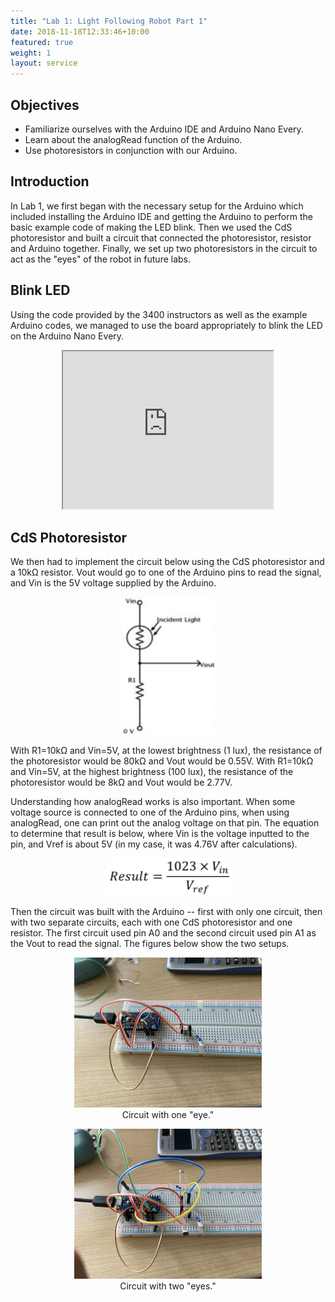 ```yaml
---
title: "Lab 1: Light Following Robot Part 1"
date: 2018-11-18T12:33:46+10:00
featured: true
weight: 1
layout: service
---
```


## Objectives

* Familiarize ourselves with the Arduino IDE and Arduino Nano Every.
* Learn about the analogRead function of the Arduino.
* Use photoresistors in conjunction with our Arduino.

## Introduction

In Lab 1, we first began with the necessary setup for the Arduino which included installing the Arduino IDE and getting the Arduino to perform the basic example code of making the LED blink. Then we used the CdS photoresistor and built a circuit that connected the photoresistor, resistor and Arduino together. Finally, we set up two photoresistors in the circuit to act as the "eyes" of the robot in future labs.

## Blink LED

Using the code provided by the 3400 instructors as well as the example Arduino codes, we managed to use the board appropriately to blink the LED on the Arduino Nano Every.

<p align="center"><iframe width="336" height="252" src="https://youtube.com/embed/vXqJwqce-0o"></iframe></p>
<p></p>

## CdS Photoresistor

We then had to implement the circuit below using the CdS photoresistor and a 10kΩ resistor. Vout would go to one of the Arduino pins to read the signal, and Vin is the 5V voltage supplied by the Arduino.

<p align="center"><img src="images/lab1/photoresistor.png" height="220" width="150"></p>

With R1=10kΩ and Vin=5V, at the lowest brightness (1 lux), the resistance of the photoresistor would be 80kΩ and Vout would be 0.55V.
With R1=10kΩ and Vin=5V, at the highest brightness (100 lux), the resistance of the photoresistor would be 8kΩ and Vout would be 2.77V.

Understanding how analogRead works is also important. When some voltage source is connected to one of the Arduino pins, when using analogRead, one can print out the analog voltage on that pin. The equation to determine that result is below, where Vin is the voltage inputted to the pin, and Vref is about 5V (in my case, it was 4.76V after calculations).

<p align="center"><img src="images/lab1/result.png" height="60" width="200"></p>

Then the circuit was built with the Arduino -- first with only one circuit, then with two separate circuits, each with one CdS photoresistor and one resistor. The first circuit used pin A0 and the second circuit used pin A1 as the Vout to read the signal. The figures below show the two setups.

<p align="center"><img src="images/lab1/circuit_oneeye.jpeg" height="240" width="300"><br>Circuit with one "eye."</p>
<p align="center"><img src="images/lab1/circuit_twoeyes.jpeg" height="240" width="300"><br>Circuit with two "eyes."</p>
<p></p>